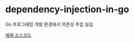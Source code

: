 # dependency-injection-in-go
Go 프로그래밍 개발 환경에서 의존성 주입 실습

[예제 소스코드](https://github.com/PacktPublishing/Hands-On-Dependency-Injection-in-Go)
